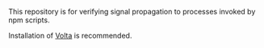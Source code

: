 This repository is for verifying signal propagation to processes invoked by npm scripts.

Installation of [Volta](https://volta.sh/) is recommended.